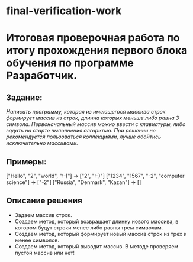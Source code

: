 # final-verification-work
# Итоговая проверочная работа по итогу прохождения первого блока обучения по программе **Разработчик**.

## Задание:
*Написать программу, которая из имеющегося массива строк формирует массив из строк, длинна которых меньше либо равна 3 символа. Первоначальный массив можно ввести с клавиатуры, либо задать на старте выполнения алгоритма. При решении не рекомендуется пользоваться коллекциями, лучше обойтись исключительно массивами.*
## Примеры:
["Hello", "2", "world", ":-)"] -> ["2", ":-)"]
["1234", "1567", "-2", "computer science"] -> ["-2"]
["Russia", "Denmark", "Kazan"] -> []

## Описание решения

+ Задаем массив строк.
+ Создаем метод, который возвращает длинну нового массива, в котором будут строки менее либо равны трем символам.
+ Создаем метод, который формирует новый массив строк из трех и менее символов.
+ Создаем метод, который выводит массив. В методе проверяем пустой массив или нет!
